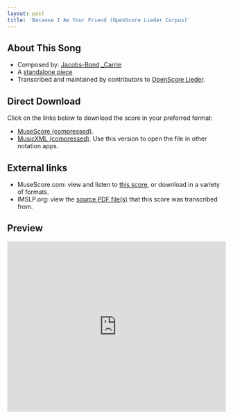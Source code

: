 ```yaml
---
layout: post
title: 'Because I Am Your Friend (OpenScore Lieder Corpus)'
---
```


## About This Song

- Composed by: [Jacobs-Bond,_Carrie](https://fourscoreandmore.org/openscore/lieder/Jacobs-Bond,_Carrie)
- A [standalone piece](https://fourscoreandmore.org/openscore/lieder/Jacobs-Bond,_Carrie/_)
- Transcribed and maintained by contributors to [OpenScore Lieder].

[OpenScore Lieder]: https://musescore.com/openscore-lieder-corpus

## Direct Download

Click on the links below to download the score in your preferred format:
- [MuseScore (compressed)](https://github.com/openscore/lieder/blob/main/scores/Jacobs-Bond,_Carrie/_/Because_I_Am_Your_Friend/lc6586916.mscz?raw=true).
- [MusicXML (compressed)](https://github.com/openscore/lieder/blob/main/scores/Jacobs-Bond,_Carrie/_/Because_I_Am_Your_Friend/lc6586916.mxl?raw=true). Use this version to open the file in other notation apps.

## External links

- MuseScore.com: view and listen to [this score][MuseScore], or download in a variety of formats.
- IMSLP.org: view the [source PDF file(s)][IMSLP] that this score was transcribed from.

[MuseScore]: https://musescore.com/score/6586916
[IMSLP]: https://imslp.org/wiki/Special:ReverseLookup/660145

## Preview

<iframe width="100%" height="394" src="https://musescore.com/openscore-lieder-corpus/scores/6586916/embed" frameborder="0" allowfullscreen allow="autoplay; fullscreen"></iframe>

